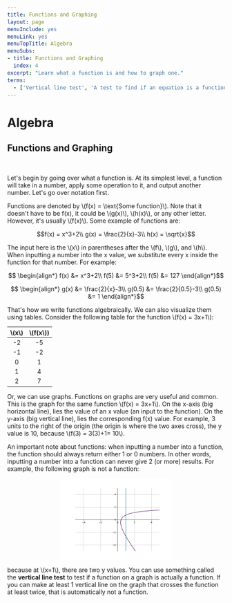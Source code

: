 ```yaml
---
title: Functions and Graphing
layout: page
menuInclude: yes
menuLink: yes
menuTopTitle: Algebra
menuSubs:
- title: Functions and Graphing
  index: 4
excerpt: "Learn what a function is and how to graph one."
terms:
  - ['Vertical line test', 'A test to find if an equation is a function. If you can make at least one vertical line on the graph that crosses touches the equation at least twice, then it means the equation is not a function.']
---
```



<h1>Algebra</h1>

<h2>Functions and Graphing</h2><br>

Let's begin by going over what a function is. At its simplest level, a function will take in a number, apply some operation to it, and output another number. Let's go over notation first.

Functions are denoted by \\(f(x) = \text{Some function}\\). Note that it doesn't have to be f(x), it could be \\(g(x)\\), \\(h(x)\\), or any other letter. However, it's usually \\(f(x)\\). Some example of functions are:

$$f(x) = x^3+2\\
g(x) = \frac{2}{x}-3\\
h(x) = \sqrt{x}$$

The input here is the \\(x\\) in parentheses after the \\(f\\), \\(g\\), and \\(h\\). When inputting a number into the x value, we substitute every x inside the function for that number. For example:

$$
\begin{align*}
f(x) &= x^3+2\\
f(5) &= 5^3+2\\
f(5) &= 127
\end{align*}$$

$$
\begin{align*}
g(x) &= \frac{2}{x}-3\\
g(0.5) &= \frac{2}{0.5}-3\\
g(0.5) &= 1
\end{align*}$$

That's how we write functions algebraically. We can also visualize them using tables. Consider the following table for the function \\(f(x) = 3x+1\\):

| \\(x\\)| \\(f(x\\)) |
| :----: | :--------: |
| -2     | -5         |
| -1     | -2         |
|  0     |  1         |
|  1     |  4         |
|  2     |  7         |

Or, we can use graphs. Functions on graphs are very useful and common. This is the graph for the same function \\(f(x) = 3x+1\\). On the x-axis (big horizontal line), lies the value of an x value (an input to the function). On the y-axis (big vertical line), lies the corresponding f(x) value. For example, 3 units to the right of the origin (the origin is where the two axes cross), the y value is 10, because \\(f(3) = 3(3)+1= 10\\).

An important note about functions: when inputting a number into a function, the function should always return either 1 or 0 numbers. In other words, inputting a number into a function can never give 2 (or more) results. For example, the following graph is not a function:

<img src="../../visuals/implicitfunction.png" style="width:50%;height:auto;display:block;margin:auto;">

because at \\(x=1\\), there are two y values. You can use something called the <b>vertical line test</b> to test if a function on a graph is actually a function. If you can make at least 1 vertical line on the graph that crosses the function at least twice, that is automatically not a function.